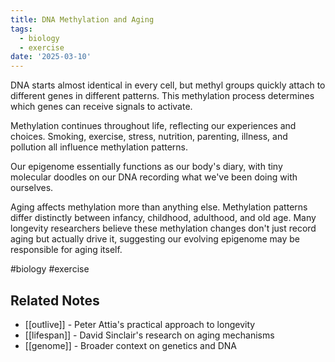 ```yaml
---
title: DNA Methylation and Aging
tags:
  - biology
  - exercise
date: '2025-03-10'
---
```





DNA starts almost identical in every cell, but methyl groups quickly attach to different genes in different patterns. This methylation process determines which genes can receive signals to activate.

Methylation continues throughout life, reflecting our experiences and choices. Smoking, exercise, stress, nutrition, parenting, illness, and pollution all influence methylation patterns.

Our epigenome essentially functions as our body's diary, with tiny molecular doodles on our DNA recording what we've been doing with ourselves.

Aging affects methylation more than anything else. Methylation patterns differ distinctly between infancy, childhood, adulthood, and old age. Many longevity researchers believe these methylation changes don't just record aging but actually drive it, suggesting our evolving epigenome may be responsible for aging itself.

#biology #exercise 

## Related Notes
- [[outlive]] - Peter Attia's practical approach to longevity
- [[lifespan]] - David Sinclair's research on aging mechanisms
- [[genome]] - Broader context on genetics and DNA
